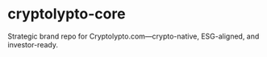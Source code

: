 # cryptolypto-core
Strategic brand repo for Cryptolypto.com—crypto-native, ESG-aligned, and investor-ready.
